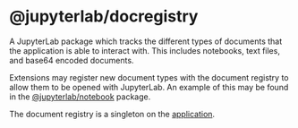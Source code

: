 # @jupyterlab/docregistry

A JupyterLab package which tracks the different types of documents that the application is able to interact with.
This includes notebooks, text files, and base64 encoded documents.

Extensions may register new document types with the document registry to allow them to be opened with JupyterLab.
An example of this may be found in the [@jupyterlab/notebook](../notebook) package.

The document registry is a singleton on the [application](../application).
